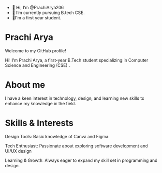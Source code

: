 - 👋 Hi, I’m @PrachiArya206
- 🌱 I’m currently pursuing B.tech CSE.
- 🌻I'm a first year student.
<!-- - 👀 I’m interested in ...

- 💞️ I’m looking to collaborate on ...
 - 📫 How to reach me ...
  - 😄 Pronouns: ...
- ⚡ Fun fact: ... //

<!---
PrachiArya206/PrachiArya206 is a ✨ special ✨ repository because its `README.md` (this file) appears on your GitHub profile.
You can click the Preview link to take a look at your changes.
--->

# Prachi Arya

Welcome to my GitHub profile! 

 Hi! I'm Prachi Arya, a first-year B.Tech student specializing in Computer Science and Engineering (CSE) .
# About me

 I have a keen interest in technology, design, and learning new skills to enhance my knowledge in the field.

# Skills & Interests

 Design Tools:
Basic knowledge of Canva and Figma

 Tech Enthusiast:
Passionate about exploring software development and UI/UX design

 Learning & Growth:
Always eager to expand my skill set in programming and design.


